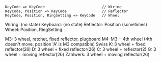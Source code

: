 
```
KeyCode => KeyCode                          // Wiring
KeyCode, Position => KeyCode                // Reflector
KeyCode, Position, RingSetting => KeyCode   // Wheel
```
Wiring:     (no state)
Keyboard:   (no state)
Reflector:  Position (sometimes)
Wheel:      Position, RingSetting

M3: 3 wheel, ratchet, fixed reflector, plugboard
M4: M3 + 4th wheel (4th doesn't move, position 'A' is M3 compatible)
Swiss K: 3 wheel + fixed reflector(26)
D: 3 wheel + fixed reflector(26)
C: 3 wheel + reflector(2)
G: 3 wheel + moving reflector(26)
Zählwerk: 3 wheel + moving reflector(26)